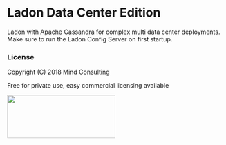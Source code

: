 # Ladon Data Center Edition

Ladon with Apache Cassandra for complex multi data center deployments.
Make sure to run the Ladon Config Server on first startup.

### License
Copyright (C) 2018 Mind Consulting

Free for private use, easy commercial licensing available

<a href="http://mind-consulting.de/"><img src="http://mind-consulting.de/img/logo_no_bg.png"  height="100" width="250" ></a>

